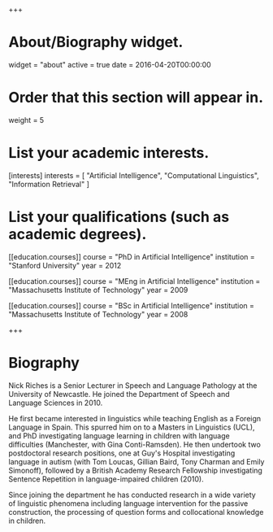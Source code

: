 +++
# About/Biography widget.
widget = "about"
active = true
date = 2016-04-20T00:00:00

# Order that this section will appear in.
weight = 5

# List your academic interests.
[interests]
  interests = [
    "Artificial Intelligence",
    "Computational Linguistics",
    "Information Retrieval"
  ]

# List your qualifications (such as academic degrees).
[[education.courses]]
  course = "PhD in Artificial Intelligence"
  institution = "Stanford University"
  year = 2012

[[education.courses]]
  course = "MEng in Artificial Intelligence"
  institution = "Massachusetts Institute of Technology"
  year = 2009

[[education.courses]]
  course = "BSc in Artificial Intelligence"
  institution = "Massachusetts Institute of Technology"
  year = 2008
 
+++

# Biography

Nick Riches is a Senior Lecturer in Speech and Language Pathology at the University of Newcastle. He joined the Department of Speech and Language Sciences in 2010.

He first became interested in linguistics while teaching English as a Foreign Language in Spain. This spurred him on to a Masters in Linguistics (UCL), and PhD investigating language learning in children with language difficulties (Manchester, with Gina Conti-Ramsden). He then undertook two postdoctoral research positions, one at Guy's Hospital investigating language in autism (with Tom Loucas, Gillian Baird, Tony Charman and Emily Simonoff), followed by a British Academy Research Fellowship investigating Sentence Repetition in language-impaired children (2010).

Since joining the department he has conducted research in a wide variety of linguistic phenomena including language intervention for the passive construction, the processing of question forms and collocational knowledge in children.
